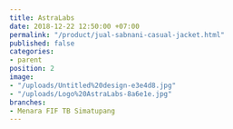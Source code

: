 ```yaml
---
title: AstraLabs
date: 2018-12-22 12:50:00 +07:00
permalink: "/product/jual-sabnani-casual-jacket.html"
published: false
categories:
- parent
position: 2
image:
- "/uploads/Untitled%20design-e3e4d8.jpg"
- "/uploads/Logo%20AstraLabs-8a6e1e.jpg"
branches:
- Menara FIF TB Simatupang
---
```


